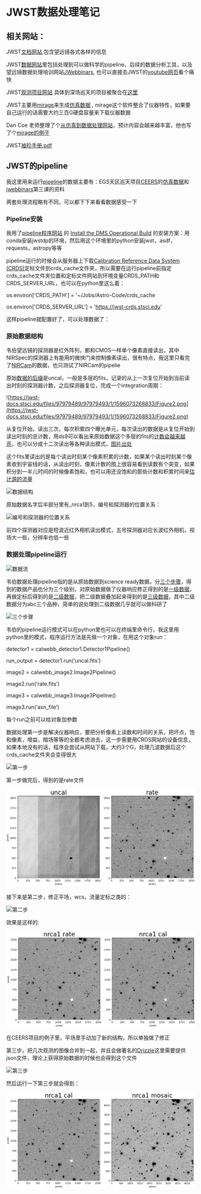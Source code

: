# JWST数据处理笔记

## 相关网站：

JWST[文档网站](https://jwst-docs.stsci.edu/),包含望远镜各式各样的信息

JWST[数据网站](https://www.stsci.edu/jwst/science-execution/data-analysis-toolbox)里包括处理到可以做科学的pipeline、后续的数据分析工具，以及望远镜数据处理培训网站[JWebbinars](https://www.stsci.edu/jwst/science-execution/jwebbinars), 也可以直接去JWST的[youtube网页](https://www.youtube.com/c/JWSTObserver)看个痛快

JWST[观测项目网站](https://www.stsci.edu/jwst/science-execution/approved-programs) 具体到深场巡天的项目被聚合在[这里](http://www.iap.fr/jwst-edls/fields.html)

JWST主要用[mirage](https://github.com/spacetelescope/mirage)来生成[仿真数据](https://www.stsci.edu/jwst/science-planning/proposal-planning-toolbox/simulated-data) , mirage这个软件整合了仪器特性，如果要自己运行的话需要大约三百G硬盘容量来下载仪器数据

Dan Coe 老师整理了个[从仿真到数据处理网站](https://www.dancoe.space/jwst/simulations)，预计内容会越来越丰富，他也写了个[mirage的例子](https://github.com/dancoe/mirage)

JWST[袖珍手册.pdf](https://www.stsci.edu/files/live/sites/www/files/home/jwst/instrumentation/_documents/jwst-pocket-guide.pdf)

## JWST的pipeline

我这里用来运行[pipeline](https://github.com/spacetelescope/jwst)的数据主要有：EGS天区巡天项目[CEERS](https://ceers.github.io/releases.html)的[仿真数据](https://web.corral.tacc.utexas.edu/ceersdata/)和[jwebbinars](https://www.stsci.edu/jwst/science-execution/jwebbinars)第三课的资料

两套处理流程略有不同，可以都下下来看看数据感受一下

### Pipeline安装

我用了[pipeline程序网站](https://github.com/spacetelescope/jwst) 的 [Install the DMS Operational Build](https://github.com/spacetelescope/jwst#installing-a-dms-operational-build) 的安装方案：用conda安装jwstdp的环境，然后用这个环境里的python安装jwst，asdf，requests，astropy等等

pipeline运行的时候会从服务器上下载[Calibration Reference Data System (CRDS)](https://jwst-crds.stsci.edu/)定标文件到crds_cache文件夹，所以需要在运行pipeline前指定crds_cache文件夹位置和定标文件网站到环境变量CRDS_PATH和CRDS_SERVER_URL，也可以在python里这么着：

 os.environ['CRDS_PATH'] = '~/Jobs/Astro-Code/crds_cache

 os.environ['CRDS_SERVER_URL'] = 'https://jwst-crds.stsci.edu'

这样pipeline就配置好了，可以处理数据了：

### 原始数据结构

韦伯望远镜的探测器是红外阵列，都和CMOS一样单个像素直接读出，其中NIRSpec的探测器上有能用的微快门来控制像素读出，很有特点，我这里只看完了[NIRCam](https://jwst-docs.stsci.edu/jwst-near-infrared-camera)的数据，也只测试了NIRCam的pipelie

原始[数据的后缀](https://jwst-pipeline.readthedocs.io/en/latest/jwst/introduction.html#reference-files)是uncal，一般是多层的fits，记录的从上一次复位开始到当前读出时刻的探测器计数，之后探测器复位，完成一个integration周期：

![https://jwst-docs.stsci.edu/files/97979489/97979493/1/1596073268833/Figure2.png](https://jwst-docs.stsci.edu/files/97979489/97979493/1/1596073268833/Figure2.png)

从复位开始，读出三次，每次积累四个曝光单元，每次读出的数据是从复位开始到读出时刻的总计数，用ds9可以看出来原始数据这个多层的fits的[计数会越来越亮](https://jwst-docs.stsci.edu/understanding-exposure-times)，也可以分成十二次读出等各种读出模式，[图片出处](https://jwst-docs.stsci.edu/jwst-near-infrared-spectrograph/nirspec-instrumentation/nirspec-detectors/nirspec-detector-readout)

这个fits里读出的是每个读出时刻某个像素积累的计数，如果某个读出时刻某个像素收到宇宙线的话，从读出时刻，像素计数的图上很容易看到读数有个突变，如果积分到一半儿时间的时候像素饱和，也可以用还没饱和的那些计数和积累时间来[估计源的流量](https://www.cosmos.esa.int/documents/739790/3315704/ESA_JWST_Master_Class_Detectors_Assignment.pdf)

![数据结构](https://jwst-docs.stsci.edu/files/115769825/115769829/1/1619663725399/Data_cube.png)

原始数据名字后半部分里有_nrca1到5，编号和探测器的位置关系：

![编号和探测器的位置关系](https://jwst-docs.stsci.edu/files/97978207/97978216/1/1596073158761/NIRCam+detectors+FOV.png)

前四个探测器对应是短波近红外相机读出模式，五号探测器对应长波红外相机，视场大一些，分辨率也低一些

### 数据处理pipeline运行

![数据流](https://jwst-docs.stsci.edu/files/115769825/115769826/1/1619663725333/JWST_calibration_flow-fixed.png)

韦伯数据处理pipeline指的是从原始数据到science ready数据，分[三个步骤](https://jwst-docs.stsci.edu/jwst-science-calibration-pipeline-overview/stages-of-jwst-data-processing)，得到的数据产品也分为三个级别，对原始数据做了仪器响应修正得到的是[一级数据](https://jwst-docs.stsci.edu/jwst-science-calibration-pipeline-overview/stages-of-jwst-data-processing/calwebb_detector1)，再做定标后得到的是[二级数据](https://jwst-docs.stsci.edu/jwst-science-calibration-pipeline-overview/stages-of-jwst-data-processing/calwebb_image2)，把二级数据叠加起来得到的是[三级数据](https://jwst-docs.stsci.edu/jwst-science-calibration-pipeline-overview/stages-of-jwst-data-processing/calwebb_image3)，其中二级数据分为abc三个品种，简单的说处理到二级数据几乎就可以做科研了

![三个步骤](https://jwst-docs.stsci.edu/files/97980350/97980351/1/1596073343762/JWST_pipeline_structure.png)

韦伯的pipeline运行模式可以在python里也可以在终端里命令行，我这里用python里的模式，程序运行方法是先做一个对象，在用这个对象run：

detector1 = calwebb_detector1.Detector1Pipeline()

run_output = detector1.run(‘uncal.fits’)

image2 = calwebb_image2.Image2Pipeline()

image2.run(‘rate.fits’)

image3 = calwebb_image3.Image3Pipeline()

image3.run(‘asn_file’)

每个run之前可以给对象加参数

数据处理第一步是解决仪器响应，要把分析像素上读数和时间的关系，把坏点，饱和像素，增益，暗场等等的全都考虑进去，这一步需要用CRDS网站的设备信息，如果本地没有的话，程序会尝试从网站下载，大约3个G，处理几波数据后这个crds_cache文件夹会变得很大

![第一步](https://jwst-docs.stsci.edu/files/97980352/97980353/2/1613499228405/CALWEBB_DETECTOR1.png)

第一步做完后，得到的是rate文件

![stage1](https://github.com/chengchengcode/jwst-pipeline-note/blob/main/figures/stage1.png)

接下来是第二步，修正平场，wcs，流量定标之类的：

![第二步](https://jwst-docs.stsci.edu/files/97980355/97980356/1/1596073344709/CALWEBB_IMAGE2.png)

效果是这样的:

![stage2](https://github.com/chengchengcode/jwst-pipeline-note/blob/main/figures/stage2.png)

在CEERS项目的例子里，平场里手动加了新的结构，所以单独做了修正

第三步，把几次观测的图像合并到一起，并且会做著名的[Drizzle](https://drizzlepac.readthedocs.io/en/latest/astrodrizzle.html)这里需要提供json文件，理论上获得原始数据的时候也会得到这个文件

![第三步](https://jwst-docs.stsci.edu/files/97980367/97980368/2/1613499229973/CALWEBB_IMAGE3.png)

然后运行一下第三步就会得到：

![stage3](https://github.com/chengchengcode/jwst-pipeline-note/blob/main/figures/stage3.png)

